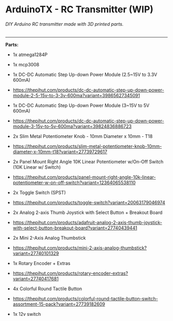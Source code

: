 # ArduinoTX - RC Transmitter (WIP)
###### DIY Arduino RC transmitter made with 3D printed parts.

------------


**Parts:**

- 1x atmega1284P

- 1x mcp3008

- 1x DC-DC Automatic Step Up-down Power Module (2.5~15V to 3.3V 600mA)

- https://thepihut.com/products/dc-dc-automatic-step-up-down-power-module-2-5-15v-to-3-3v-600ma?variant=39865627345091

- 1x DC-DC Automatic Step Up-down Power Module (3~15V to 5V 600mA)

- https://thepihut.com/products/dc-dc-automatic-step-up-down-power-module-3-15v-to-5v-600ma?variant=39824836886723


- 2x Slim Metal Potentiometer Knob - 10mm Diameter x 10mm - T18

- https://thepihut.com/products/slim-metal-potentiometer-knob-10mm-diameter-x-10mm-t18?variant=27739729617

- 2x Panel Mount Right Angle 10K Linear Potentiometer w/On-Off Switch (10K Linear w/ Switch)

- https://thepihut.com/products/panel-mount-right-angle-10k-linear-potentiometer-w-on-off-switch?variant=12364065538110

- 2x Toggle Switch (SPST)

- https://thepihut.com/products/toggle-switch?variant=20063179046974

- 2x Analog 2-axis Thumb Joystick with Select Button + Breakout Board

- https://thepihut.com/products/adafruit-analog-2-axis-thumb-joystick-with-select-button-breakout-board?variant=27740439441

- 2x Mini 2-Axis Analog Thumbstick

- https://thepihut.com/products/mini-2-axis-analog-thumbstick?variant=27740101329

- 1x Rotary Encoder + Extras

- https://thepihut.com/products/rotary-encoder-extras?variant=27740417681

- 4x Colorful Round Tactile Button

- https://thepihut.com/products/colorful-round-tactile-button-switch-assortment-15-pack?variant=27739182609

- 1x 12v switch

